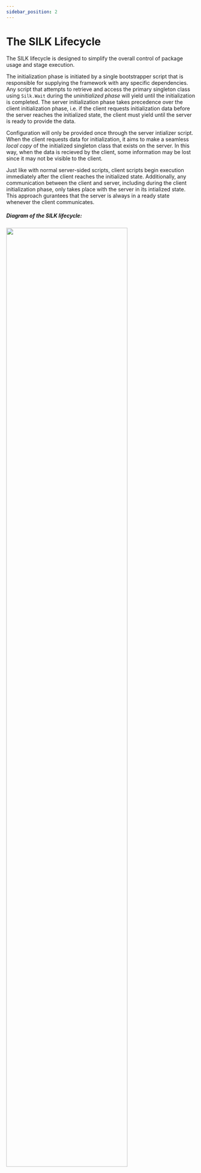 ```yaml
---
sidebar_position: 2
---
```


# The SILK Lifecycle

The SILK lifecycle is designed to simplify the overall control of package usage and stage execution.

The initialization phase is initiated by a single bootstrapper script that is responsible for supplying the framework with any specific dependencies. Any script that attempts to retrieve and access the primary singleton class using `Silk.Wait` during the *uninitialized phase* will yield until the initialization is completed. The server initialization phase takes precedence over the client initialization phase, i.e. if the client requests initialization data before the server reaches the initialized state, the client must yield until the server is ready to provide the data.

Configuration will only be provided once through the server intializer script. When the client requests data for initialization, it aims to make a seamless *local copy* of the initialized singleton class that exists on the server. In this way, when the data is recieved by the client, some information may be lost since it may not be visible to the client.

Just like with normal server-sided scripts, client scripts begin execution immediately after the client reaches the initialized state. Additionally, any communication between the client and server, including during the client initialization phase, only takes place with the server in its intialized state. This approach gurantees that the server is always in a ready state whenever the client communicates.

##### Diagram of the SILK lifecycle:

<img src="/silk/lifecycle.png" width="80%"/>